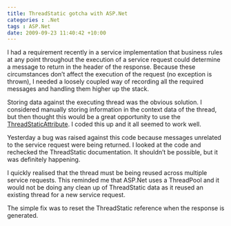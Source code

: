 ```yaml
---
title: ThreadStatic gotcha with ASP.Net
categories : .Net
tags : ASP.Net
date: 2009-09-23 11:40:42 +10:00
---
```


I had a requirement recently in a service implementation that business rules at any point throughout the execution of a service request could determine a message to return in the header of the response. Because these circumstances don’t affect the execution of the request (no exception is thrown), I needed a loosely coupled way of recording all the required messages and handling them higher up the stack.

Storing data against the executing thread was the obvious solution. I considered manually storing information in the context data of the thread, but then thought this would be a great opportunity to use the [ThreadStaticAttribute][0]. I coded this up and it all seemed to work well.

<!--more-->

Yesterday a bug was raised against this code because messages unrelated to the service request were being returned. I looked at the code and rechecked the ThreadStatic documentation. It shouldn’t be possible, but it was definitely happening. 

I quickly realised that the thread must be being reused across multiple service requests. This reminded me that ASP.Net uses a ThreadPool and it would not be doing any clean up of ThreadStatic data as it reused an existing thread for a new service request. 

The simple fix was to reset the ThreadStatic reference when the response is generated.

[0]: http://msdn.microsoft.com/en-us/library/system.threadstaticattribute(VS.71).aspx
